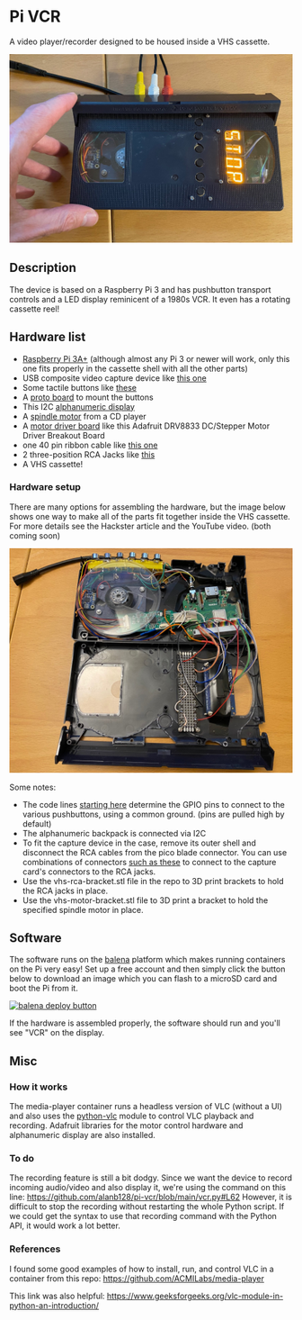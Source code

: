 # Pi VCR
A video player/recorder designed to be housed inside a VHS cassette.

<img src="cassette.jpg">

## Description

The device is based on a Raspberry Pi 3 and has pushbutton transport controls and a LED display reminicent of a 1980s VCR. It even has a rotating cassette reel!

## Hardware list
 - [Raspberry Pi 3A+](https://www.raspberrypi.com/products/raspberry-pi-3-model-a-plus/) (although almost any Pi 3 or newer will work, only this one fits properly in the cassette shell with all the other parts)
 - USB composite video capture device like [this one](https://www.adafruit.com/product/4715?gad_source=1&gclid=Cj0KCQiAnfmsBhDfARIsAM7MKi1wdS5HnpMFaeHb39HGcsBSM0k1g0lLzFJhsMASe7mWKTzxYlqXkvwaAgzEEALw_wcB)
- Some tactile buttons like [these](https://www.adafruit.com/product/1119)
- A [proto board](https://www.adafruit.com/product/4783) to mount the buttons
- This I2C [alphanumeric display](https://www.adafruit.com/product/2158)
- A [spindle motor](https://www.adafruit.com/product/3882) from a CD player
- A [motor driver board](https://www.adafruit.com/product/3297) like this Adafruit DRV8833 DC/Stepper Motor Driver Breakout Board
- one 40 pin ribbon cable like [this one](https://www.amazon.com/Gowoops-Ribbon-Cable-40pin-Raspberry/dp/B01H53OK5U/)
- 2 three-position RCA Jacks like [this](https://www.amazon.com/gp/product/B09DC5WH9N/)
- A VHS cassette!

### Hardware setup

There are many options for assembling the hardware, but the image below shows one way to make all of the parts fit together inside the VHS cassette. For more details see the Hackster article and the YouTube video. (both coming soon)

<img src="inside.jpg">

Some notes:
- The code lines [starting here](https://github.com/alanb128/pi-vcr/blob/main/vcr.py#L36) determine the GPIO pins to connect to the various pushbuttons, using a common ground. (pins are pulled high by default)
- The alphanumeric backpack is connected via I2C
- To fit the capture device in the case, remove its outer shell and disconnect the RCA cables from the pico blade connector. You can use combinations of connectors [such as these](https://www.adafruit.com/product/4722) to connect to the capture card's connectors to the RCA jacks.
- Use the vhs-rca-bracket.stl file in the repo to 3D print brackets to hold the RCA jacks in place.
- Use the vhs-motor-bracket.stl file to 3D print a bracket to hold the specified spindle motor in place.

## Software

The software runs on the [balena](www.balena.io) platform which makes running containers on the Pi very easy! Set up a free account and then simply click the button below to download an image which you can flash to a microSD card and boot the Pi from it.

[![balena deploy button](https://www.balena.io/deploy.svg)](https://dashboard.balena-cloud.com/deploy?repoUrl=https://github.com/alanb128/pi-vcr)

If the hardware is assembled properly, the software should run and you'll see "VCR" on the display.

## Misc

### How it works

The media-player container runs a headless version of VLC (without a UI) and also uses the [python-vlc](https://pypi.org/project/python-vlc/) module to control VLC playback and recording. Adafruit libraries for the motor control hardware and alphanumeric display are also installed.

### To do
The recording feature is still a bit dodgy. Since we want the device to record incoming audio/video and also display it, we're using the command on this line: https://github.com/alanb128/pi-vcr/blob/main/vcr.py#L62 However, it is difficult to stop the recording without restarting the whole Python script. If we could get the syntax to use that recording command with the Python API, it would work a lot better.

### References
I found some good examples of how to install, run, and control VLC in a container from this repo: https://github.com/ACMILabs/media-player

This link was also helpful: https://www.geeksforgeeks.org/vlc-module-in-python-an-introduction/






